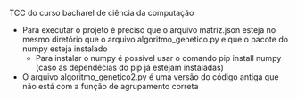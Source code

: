 TCC do curso bacharel de ciência da computação
- Para executar o projeto é preciso que o arquivo matriz.json esteja no mesmo diretório que o arquivo algoritmo_genetico.py e que o pacote do numpy esteja instalado
  - Para instalar o numpy é possível usar o comando pip install numpy (caso as dependêcias do pip já estejam instaladas)
- O arquivo algoritmo_genetico2.py é uma versão do código antiga que não está com a função de agrupamento correta
